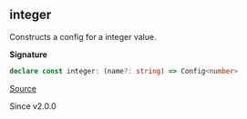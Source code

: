 ## integer

Constructs a config for a integer value.

**Signature**

```ts
declare const integer: (name?: string) => Config<number>
```

[Source](https://github.com/Effect-TS/effect/tree/main/packages/effect/src/Config.ts#L177)

Since v2.0.0